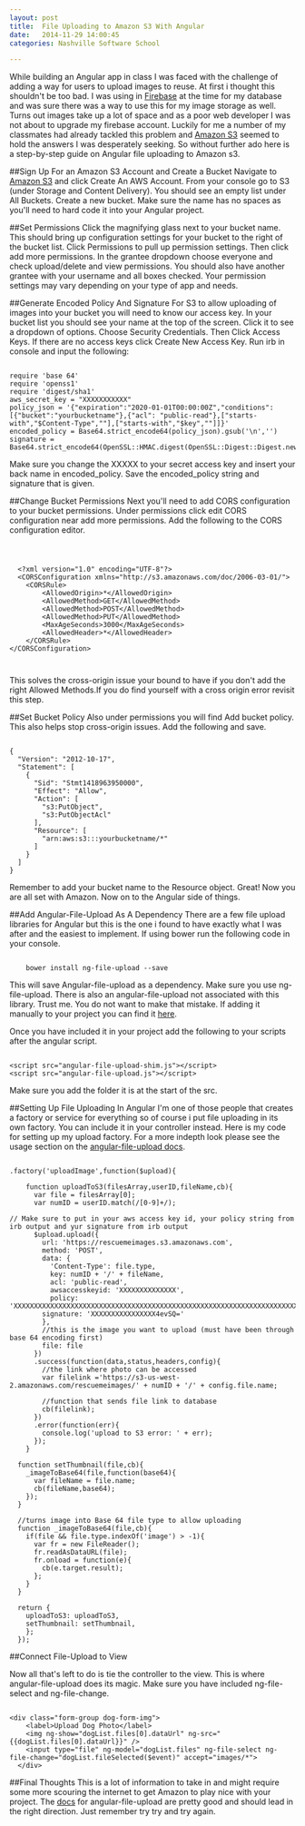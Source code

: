 ```yaml
---
layout: post
title:  File Uploading to Amazon S3 With Angular
date:   2014-11-29 14:00:45
categories: Nashville Software School

---
```


While building an Angular app in class I was faced with the challenge of adding a way for users to upload images to reuse. At first i thought this shouldn't be too bad. I was using in [Firebase](https://www.firebase.com/) at the time for my database and was sure there was a way to use this for my image storage as well. Turns out images take up a lot of space and as a poor web developer I was not about to upgrade my firebase account. Luckily for me a number of my classmates had already tackled this problem and [Amazon S3](https://aws.amazon.com/s3/) seemed to hold the answers I was desperately seeking. So without further ado here is a step-by-step guide on Angular file uploading to Amazon s3.

##Sign Up For an Amazon S3 Account and Create a Bucket
Navigate to [Amazon S3](https://aws.amazon.com/s3/) and click Create An AWS Account. From your console go to S3 (under Storage and Content Delivery). You should see an empty list under All Buckets. Create a new bucket. Make sure the name has no spaces as you'll need to hard code it into your Angular project.

##Set Permissions
Click the magnifying glass next to your bucket name. This should bring up configuration settings for your bucket to the right of the bucket list. Click Permissions to pull up permission settings. Then click add more permissions. In the grantee dropdown choose everyone and check upload/delete and view permissions. You should also have another grantee with your username and all boxes checked. Your permission settings may vary depending on your type of app and needs.

##Generate Encoded Policy And Signature
For S3 to allow uploading of images into your bucket you will need to know our access key. In your bucket list you should see your name at the top of the screen. Click it to see a dropdown of options. Choose Security Credentials. Then Click Access Keys. If there are no access keys click Create New Access Key. Run irb in console and input the following:

<pre><code>
require 'base 64'
require 'openss1'
require 'digest/sha1'
aws_secret_key = "XXXXXXXXXXX"
policy_json = '{"expiration":"2020-01-01T00:00:00Z","conditions":[{"bucket":"yourbucketname"},{"acl": "public-read"},["starts-with","$Content-Type",""],["starts-with","$key",""]]}'
encoded_policy = Base64.strict_encode64(policy_json).gsub('\n','')
signature = Base64.strict_encode64(OpenSSL::HMAC.digest(OpenSSL::Digest::Digest.new('sha1'),aws_secret_key,encoded_policy)).gsub('\n','')
</code></pre>

Make sure you change the XXXXX to your secret access key and insert your back name in encoded_policy. Save the encoded_policy string and signature that is given.

##Change Bucket Permissions
Next you'll need to add CORS configuration to your bucket permissions. Under permissions click edit CORS configuration near add more permissions. Add the following to the CORS configuration editor.
<pre><code>
<xmp>
  <?xml version="1.0" encoding="UTF-8"?>
  <CORSConfiguration xmlns="http://s3.amazonaws.com/doc/2006-03-01/">
    <CORSRule>
        <AllowedOrigin>*</AllowedOrigin>
        <AllowedMethod>GET</AllowedMethod>
        <AllowedMethod>POST</AllowedMethod>
        <AllowedMethod>PUT</AllowedMethod>
        <MaxAgeSeconds>3000</MaxAgeSeconds>
        <AllowedHeader>*</AllowedHeader>
    </CORSRule>
</CORSConfiguration>
</xmp>
</code></pre>

This solves the cross-origin issue your bound to have if you don't add the right Allowed Methods.If you do find yourself with a cross origin error revisit this step.

##Set Bucket Policy
Also under permissions you will find Add bucket policy. This also helps stop cross-origin issues. Add the following and save.
<pre><code>
{
  "Version": "2012-10-17",
  "Statement": [
    {
      "Sid": "Stmt1418963950000",
      "Effect": "Allow",
      "Action": [
        "s3:PutObject",
        "s3:PutObjectAcl"
      ],
      "Resource": [
        "arn:aws:s3:::yourbucketname/*"
      ]
    }
  ]
}
</code></pre>

Remember to add your bucket name to the Resource object. Great! Now you are all set with Amazon. Now on to the Angular side of things.

##Add Angular-File-Upload As A Dependency
There are a few file upload libraries for Angular but this is the one i found to have exactly what I was after and the easiest to implement. If using bower run the following code in your console.
<pre><code>
	bower install ng-file-upload --save
</code></pre>
This will save Angular-file-upload as a dependency. Make sure you use ng-file-upload. There is also an angular-file-upload not associated with this library. Trust me. You do not want to make that mistake. If adding it manually to your project you can find it [here](https://github.com/danialfarid/angular-file-upload-bower/releases).

Once you have included it in your project add the following to your scripts after the angular script.
<pre><code>
&lt;script src="angular-file-upload-shim.js"&gt;&lt;/script&gt;<!-- for no html5 browsers support -->
&lt;script src="angular-file-upload.js"&gt;&lt;/script&gt;
</code></pre>

Make sure you add the folder it is at the start of the src.

##Setting Up File Uploading In Angular
I'm one of those people that creates a factory or service for everything so of course i put file uploading in its own factory. You can include it in your controller instead. Here is my code for setting up my upload factory. For a more indepth look please see the usage section on the [angular-file-upload docs](https://github.com/danialfarid/angular-file-upload#usage).

<pre><code>
.factory('uploadImage',function($upload){

    function uploadToS3(filesArray,userID,fileName,cb){
      var file = filesArray[0];
      var numID = userID.match(/[0-9]+/);

// Make sure to put in your aws access key id, your policy string from irb output and yur signature from irb output
      $upload.upload({
        url: 'https://rescuemeimages.s3.amazonaws.com',
        method: 'POST',
        data: {
          'Content-Type': file.type,
          key: numID + '/' + fileName,
          acl: 'public-read',
          awsaccesskeyid: 'XXXXXXXXXXXXXX',
          policy: 'XXXXXXXXXXXXXXXXXXXXXXXXXXXXXXXXXXXXXXXXXXXXXXXXXXXXXXXXXXXXXXXXXXXXXXXXXXXXXXXXXXXXXXXXXXXXXXXXXXXXXXXXXXXXXXXXX13aXRoIiwiJGtleSIsIiJdXX0=',
        signature: 'XXXXXXXXXXXXXXXX4evSQ='
        },
        //this is the image you want to upload (must have been through base 64 encoding first)
        file: file
      })
      .success(function(data,status,headers,config){
        //the link where photo can be accessed
        var filelink ='https://s3-us-west-2.amazonaws.com/rescuemeimages/' + numID + '/' + config.file.name;

        //function that sends file link to database
        cb(filelink);
      })
      .error(function(err){
        console.log('upload to S3 error: ' + err);
      });
    }

  function setThumbnail(file,cb){
    _imageToBase64(file,function(base64){
      var fileName = file.name;
      cb(fileName,base64);
    });
  }

  //turns image into Base 64 file type to allow uploading
  function _imageToBase64(file,cb){
    if(file && file.type.indexOf('image') > -1){
      var fr = new FileReader();
      fr.readAsDataURL(file);
      fr.onload = function(e){
        cb(e.target.result);
      };
    }
  }

  return {
    uploadToS3: uploadToS3,
    setThumbnail: setThumbnail,
    };
  });
</code></pre>

##Connect File-Upload to View

Now all that's left to do is tie the controller to the view. This is where angular-file-upload does its magic. Make sure you have included ng-file-select and ng-file-change.

<pre><code>
&lt;div class="form-group dog-form-img"&gt;
    &lt;label&gt;Upload Dog Photo&lt;/label&gt;
    &lt;img ng-show="dogList.files[0].dataUrl" ng-src="{{dogList.files[0].dataUrl}}" /&gt;
    &lt;input type="file" ng-model="dogList.files" ng-file-select ng-file-change="dogList.fileSelected($event)" accept="images/*"&gt;
  &lt;/div&gt;
</code></pre>

##Final Thoughts
This is a lot of information to take in and might require some more scouring the internet to get Amazon to play nice with your project. The [docs](https://github.com/danialfarid/angular-file-upload) for angular-file-upload are pretty good and should lead in the right direction. Just remember try try and try again.
